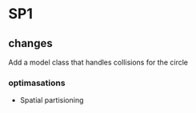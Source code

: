 # SP1

## changes
Add a model class that handles collisions for the circle
### optimasations
 - Spatial partisioning